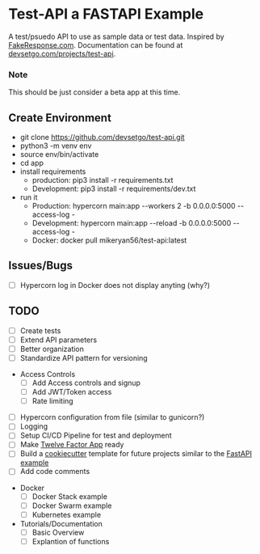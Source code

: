 # Test-API a FASTAPI Example

A test/psuedo API to use as sample data or test data. Inspired by [FakeResponse.com](http://www.fakeresponse.com/). Documentation can be found at [devsetgo.com/projects/test-api](https://devsetgo.com/projects/test-api).


### Note

This should be just consider a beta app at this time.

## Create Environment

- git clone https://github.com/devsetgo/test-api.git
- python3 -m venv env
- source env/bin/activate
- cd app
- install requirements
  - production: pip3 install -r requirements.txt
  - Development: pip3 install -r requirements/dev.txt
- run it
  - Production: hypercorn main:app  --workers 2 -b 0.0.0.0:5000 --access-log -
  - Development: hypercorn main:app  --reload -b 0.0.0.0:5000 --access-log -
  - Docker: docker pull mikeryan56/test-api:latest

## Issues/Bugs

- [ ] Hypercorn log in Docker does not display anyting (why?)

## TODO

- [ ] Create tests
- [ ] Extend API parameters
- [ ] Better organization
- [ ] Standardize API pattern for versioning
- Access Controls
  - [ ] Add Access controls and signup
  - [ ] Add JWT/Token access
  - [ ] Rate limiting
- [ ] Hypercorn configuration from file (similar to gunicorn?)
- [ ] Logging
- [ ] Setup CI/CD Pipeline for test and deployment
- [ ] Make [Twelve Factor App](https://12factor.net/) ready
- [ ] Build a [cookiecutter](https://github.com/audreyr/cookiecutter) template for future projects similar to the [FastAPI example](https://github.com/tiangolo/full-stack-fastapi-postgresql)
- [ ] Add code comments
- Docker
  - [ ] Docker Stack example
  - [ ] Docker Swarm example
  - [ ] Kubernetes example
- Tutorials/Documentation
  - [ ] Basic Overview
  - [ ] Explantion of functions

